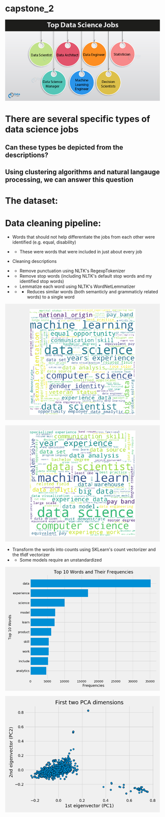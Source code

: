 # capstone_2
![](imgs/Top-Data-Science-Jobs.png)

# There are several specific types of data science jobs
## Can these types be depicted from the descriptions?
## Using clustering algorithms and natural langauge processing, we can answer this question

# The dataset:

# Data cleaning pipeline:
* Words that should not help differentiate the jobs from each other were identified (e.g. equal, disability)
* * These were words that were included in just about every job

* Cleaning descriptions
* * Remove punctuation using NLTK's RegexpTokenizer
* * Remove stop words (including NLTK's default stop words and my identified stop words)
* * Lemmatize each word using NLTK's WordNetLemmatizer
* * * Reduces similar words (both semanticly and grammaticly related words) to a single word

![](imgs/wordcloud_only_punct_removed.png)

![](imgs/wordcloud_cleaned_descriptions.png)

* Transform the words into counts using SKLearn's count vectorizer and the tfidf vectorizer
* * Some models require an unstandardized 


![](imgs/top_10_words_and_frequencies.png)

![](imgs/first_two_pca_dimensions.png)

